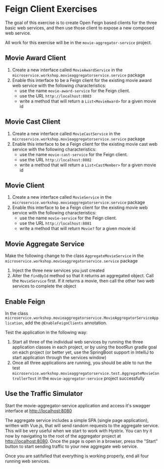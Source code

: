 # Feign Client Exercises

The goal of this exercise is to create Open Feign based clients for the three basic web services, and then use those client to expose a new composed web service.

All work for this exercise will be in the `movie-aggregator-service` project.

## Movie Award Client

1. Create a new interface called `MovieAwardService` in the `microservice.workshop.movieaggregatorservice.service` package
1. Enable this interface to be a Feign client for the existing movie award web service with the following characteristics:
    - use the name `movie-award-service` for the Feign client.
    - use the URL `http://localhost:8083`
    - write a method that will return a `List<MovieAward>` for a given movie id

## Movie Cast Client

1. Create a new interface called `MovieCastService` in the `microservice.workshop.movieaggregatorservice.service` package
1. Enable this interface to be a Feign client for the existing movie cast web service with the following characteristics:
    - use the name `movie-cast-service` for the Feign client.
    - use the URL `http://localhost:8082`
    - write a method that will return a `List<CastMember>` for a given movie id

## Movie Client

1. Create a new interface called `MovieService` in the `microservice.workshop.movieaggregatorservice.service` package
1. Enable this interface to be a Feign client for the existing movie web service with the following characteristics:
    - use the name `movie-service` for the Feign client.
    - use the URL `http://localhost:8081`
    - write a method that will return `Movie?` for a given movie id

## Movie Aggregate Service

Make the following change to the class `AggregateMovieService` in the `microservice.workshop.movieaggregatorservice.service` package

1. Inject the three new services you just created
1. Alter the `findById` method so that it returns an aggregated object. Call the `MovieService` first. If it returns a movie, then call the other two web services to complete the object

## Enable Feign

In the class `microservice.workshop.movieaggregatorservice.MovieAggregatorServiceApplication`, add the `@EnableFeignClients` annotation.

Test the application in the following way:

1. Start all three of the individual web services by running the three application classes in each project, or by using the bootRun gradle goal on each project (or better yet, use the SpringBoot support in IntelliJ to start application through the services window)
1. Once all three applications are running, you should be able to run the test `microservice.workshop.movieaggregatorservice.test.AggregateMovieControllerTest` in the `movie-aggregator-service` project successfully

## Use the Traffic Simulator

Start the movie-aggregator-service application and access it's swagger interface at [http://localhost:8080](http://localhost:8080)

The aggregate service includes a simple SPA (single page application), written with Vue.js, that will send random requests to the aggregate service. This will be very useful when we start to work with Hystrix. You can try it now by navigating to the root of the aggregator project at [http://localhost:8080](http://localhost:8080). Once the page is open in a browser, press the "Start" button to start sending traffic to your new aggregate web service.

Once you are satifsfied that everything is working properly, end all four running web services.
